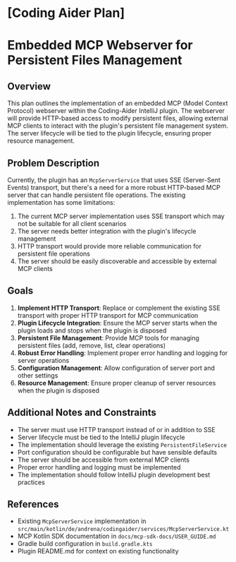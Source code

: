 # [Coding Aider Plan]

# Embedded MCP Webserver for Persistent Files Management

## Overview

This plan outlines the implementation of an embedded MCP (Model Context Protocol) webserver within the Coding-Aider IntelliJ plugin. The webserver will provide HTTP-based access to modify persistent files, allowing external MCP clients to interact with the plugin's persistent file management system. The server lifecycle will be tied to the plugin lifecycle, ensuring proper resource management.

## Problem Description

Currently, the plugin has an `McpServerService` that uses SSE (Server-Sent Events) transport, but there's a need for a more robust HTTP-based MCP server that can handle persistent file operations. The existing implementation has some limitations:

1. The current MCP server implementation uses SSE transport which may not be suitable for all client scenarios
2. The server needs better integration with the plugin's lifecycle management
3. HTTP transport would provide more reliable communication for persistent file operations
4. The server should be easily discoverable and accessible by external MCP clients

## Goals

1. **Implement HTTP Transport**: Replace or complement the existing SSE transport with proper HTTP transport for MCP communication
2. **Plugin Lifecycle Integration**: Ensure the MCP server starts when the plugin loads and stops when the plugin is disposed
3. **Persistent File Management**: Provide MCP tools for managing persistent files (add, remove, list, clear operations)
4. **Robust Error Handling**: Implement proper error handling and logging for server operations
5. **Configuration Management**: Allow configuration of server port and other settings
6. **Resource Management**: Ensure proper cleanup of server resources when the plugin is disposed

## Additional Notes and Constraints

- The server must use HTTP transport instead of or in addition to SSE
- Server lifecycle must be tied to the IntelliJ plugin lifecycle
- The implementation should leverage the existing `PersistentFileService`
- Port configuration should be configurable but have sensible defaults
- The server should be accessible from external MCP clients
- Proper error handling and logging must be implemented
- The implementation should follow IntelliJ plugin development best practices

## References

- Existing `McpServerService` implementation in `src/main/kotlin/de/andrena/codingaider/services/McpServerService.kt`
- MCP Kotlin SDK documentation in `docs/mcp-sdk-docs/USER_GUIDE.md`
- Gradle build configuration in `build.gradle.kts`
- Plugin README.md for context on existing functionality
